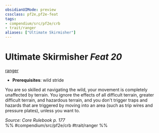 ```yaml
---
obsidianUIMode: preview
cssclass: pf2e,pf2e-feat
tags:
- compendium/src/pf2e/crb
- trait/ranger
aliases: ["Ultimate Skirmisher"]
---
```

# Ultimate Skirmisher  *Feat 20*  
[ranger](../../Rules/traits/ranger.md)  

- **Prerequisites**: wild stride

You are so skilled at navigating the wild, your movement is completely unaffected by terrain. You ignore the effects of all difficult terrain, greater difficult terrain, and hazardous terrain, and you don't trigger traps and hazards that are triggered by moving into an area (such as trip wires and pressure plates), unless you want to.

*Source: Core Rulebook p. 177*  
%% #compendium/src/pf2e/crb #trait/ranger %%